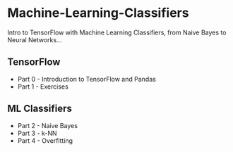 # Machine-Learning-Classifiers
Intro to TensorFlow with Machine Learning Classifiers, from Naive Bayes to Neural Networks...

## TensorFlow
 - Part 0 - Introduction to TensorFlow and Pandas
 - Part 1 - Exercises

## ML Classifiers
 - Part 2 - Naive Bayes
 - Part 3 - k-NN
 - Part 4 - Overfitting

